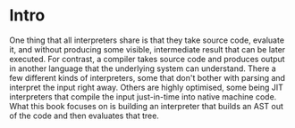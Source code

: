 # Intro

One thing that all interpreters share is that they take source code, evaluate it, and without producing some visible, intermediate result that can be later executed. For contrast, a compiler takes source code and produces output in another language that the underlying system can understand. There a few different kinds of interpreters, some that don't bother with parsing and interpret the input right away. Others are highly optimised, some being JIT interpreters that compile the input just-in-time into native machine code. What this book focuses on is building an interpreter that builds an AST out of the code and then evaluates that tree.
